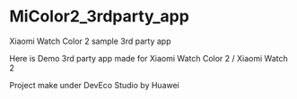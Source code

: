 # MiColor2_3rdparty_app
Xiaomi  Watch Color 2 sample 3rd party app

Here is Demo 3rd party app made for Xiaomi Watch Color 2 / Xiaomi Watch 2

Project make under DevEco Studio by Huawei
